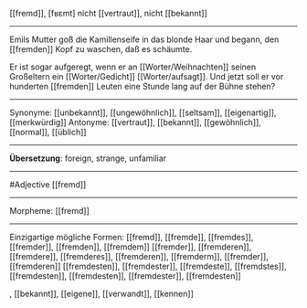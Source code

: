 [[fremd]], [fʁɛmt]
nicht [[vertraut]], nicht [[bekannt]]

---
Emils Mutter goß die Kamillenseife in das blonde Haar und begann, den [[fremden]] Kopf zu waschen, daß es schäumte.

Er ist sogar aufgeregt, wenn er an [[Worter/Weihnachten]] seinen Großeltern ein [[Worter/Gedicht]] [[Worter/aufsagt]]. Und jetzt soll er vor hunderten [[fremden]] Leuten eine Stunde lang auf der Bühne stehen? 

---
Synonyme: 
[[unbekannt]], [[ungewöhnlich]], [[seltsam]], [[eigenartig]], [[merkwürdig]]
Antonyme:
[[vertraut]], [[bekannt]], [[gewöhnlich]], [[normal]], [[üblich]]

---
**Übersetzung**:
foreign, strange, unfamiliar

---
#Adjective [[fremd]]

---
Morpheme:
[[fremd]]

---


Einzigartige mögliche Formen: 
[[fremd]], [[fremde]], [[fremdes]], [[fremder]], [[fremden]], [[fremdem]]
[[fremder]], [[fremderen]], [[fremdere]], [[fremderes]], [[fremderen]], [[fremderm]], [[fremder]], [[fremderen]]
[[fremdesten]], [[fremdester]], [[fremdeste]], [[fremdstes]], [[fremdesten]], [[fremdesten]], [[fremdester]], [[fremdesten]]

, [[bekannt]], [[eigene]], [[verwandt]], [[kennen]]